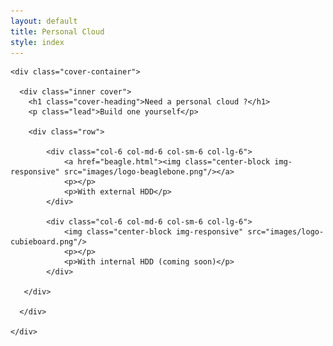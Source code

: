 ```yaml
---
layout: default
title: Personal Cloud
style: index
---
```


<div class="site-wrapper">

  <div class="site-wrapper-inner">

    <div class="cover-container">

      <div class="inner cover">
        <h1 class="cover-heading">Need a personal cloud ?</h1>
        <p class="lead">Build one yourself</p>

        <div class="row">

            <div class="col-6 col-md-6 col-sm-6 col-lg-6">
                <a href="beagle.html"><img class="center-block img-responsive" src="images/logo-beaglebone.png"/></a>
                <p></p>
                <p>With external HDD</p>
            </div>

            <div class="col-6 col-md-6 col-sm-6 col-lg-6">
                <img class="center-block img-responsive" src="images/logo-cubieboard.png"/>
                <p></p>
                <p>With internal HDD (coming soon)</p>
            </div>

       </div>

      </div>

    </div>

  </div>

</div>